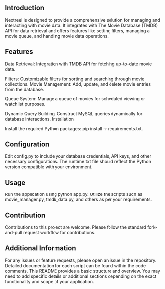 ## Introduction
Nextreel is designed to provide a comprehensive solution for managing and interacting with movie data. It integrates with The Movie Database (TMDB) API for data retrieval and offers features like setting filters, managing a movie queue, and handling movie data operations.

## Features
Data Retrieval: Integration with TMDB API for fetching up-to-date movie data.

Filters: Customizable filters for sorting and searching through movie collections.
Movie Management: Add, update, and delete movie entries from the database.

Queue System: Manage a queue of movies for scheduled viewing or watchlist purposes.

Dynamic Query Building: Construct MySQL queries dynamically for database interactions.
Installation

Install the required Python packages: pip install -r requirements.txt.

## Configuration
Edit config.py to include your database credentials, API keys, and other necessary configurations.
The runtime.txt file should reflect the Python version compatible with your environment.

## Usage
Run the application using python app.py.
Utilize the scripts such as movie_manager.py, tmdb_data.py, and others as per your requirements.

## Contribution
Contributions to this project are welcome. Please follow the standard fork-and-pull request workflow for contributions.

## Additional Information
For any issues or feature requests, please open an issue in the repository.
Detailed documentation for each script can be found within the code comments.
This README provides a basic structure and overview. You may need to add specific details or additional sections depending on the exact functionality and scope of your application.